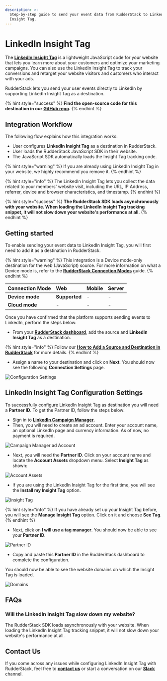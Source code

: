 ```yaml
---
description: >-
  Step-by-step guide to send your event data from RudderStack to LinkedIn
  Insight Tag.
---
```


# LinkedIn Insight Tag

The [**LinkedIn Insight Tag**](https://business.linkedin.com/marketing-solutions/insight-tag) is a lightweight JavaScript code for your website that lets you learn more about your customers and optimize your marketing campaigns. You can also use the LinkedIn Insight Tag to track your conversions and retarget your website visitors and customers who interact with your ads.

RudderStack lets you send your user events directly to LinkedIn by supporting LinkedIn Insight Tag as a destination.

{% hint style="success" %}
**Find the open-source code for this destination in our** [**GitHub repo**](https://github.com/rudderlabs/rudder-sdk-js/tree/production/integrations)**.**
{% endhint %}

## Integration Workflow

The following flow explains how this integration works:

* User configures **LinkedIn Insight Tag** as a destination in RudderStack.
* User loads the RudderStack JavaScript SDK in their website.
* The JavaScript SDK automatically loads the Insight Tag tracking code.

{% hint style="warning" %}
If you are already using LinkedIn Insight Tag in your website, we highly recommend you remove it.
{% endhint %}

{% hint style="info" %}
The LinkedIn Insight Tag lets you collect the data related to your members' website visit, including the URL, IP Address, referrer, device and browser characteristics, and timestamp.
{% endhint %}

{% hint style="success" %}
**The RudderStack SDK loads asynchronously with your website. When loading the LinkedIn Insight Tag tracking snippet, it will not slow down your website's performance at all.**
{% endhint %}

## Getting started

To enable sending your event data to LinkedIn Insight Tag, you will first need to add it as a destination in RudderStack.

{% hint style="warning" %}
This integration is a Device mode-only destination for the web \(JavaScript\) source. For more information on what a Device mode is, refer to the [**RudderStack Connection Modes**](https://docs.rudderstack.com/connections/rudderstack-connection-modes) guide.
{% endhint %}

| **Connection Mode** | **Web** | **Mobile** | **Server** |
| :--- | :--- | :--- | :--- |
| **Device mode** | **Supported** | - | - |
| **Cloud mode** | - | - | - |

Once you have confirmed that the platform supports sending events to LinkedIn, perform the steps below:

* From your [**RudderStack dashboard**](https://app.rudderstack.com/), add the source and **LinkedIn Insight Tag** as a destination.

{% hint style="info" %}
Follow our [**How to Add a Source and Destination in RudderStack**](https://docs.rudderstack.com/how-to-guides/adding-source-and-destination-rudderstack) for more details.
{% endhint %}

* Assign a name to your destination and click on **Next**. You should now see the following **Connection Settings** page.

![Configuration Settings](https://user-images.githubusercontent.com/59817155/123381912-f36d8980-d5ae-11eb-9f4c-cb75fb42ba47.png)

## LinkedIn Insight Tag Configuration Settings

To successfully configure LinkedIn Insight Tag as destination you will need a **Partner ID**. To get the Partner ID, follow the steps below:

* Sign in to [**LinkedIn Campaign Manager**](https://www.linkedin.com/campaignmanager/login).
* Then, you will need to create an ad account. Enter your account name, an optional LinkedIn page and currency information. As of now, no payment is required.

![Campaign Manager ad Account](https://user-images.githubusercontent.com/59817155/123381910-f23c5c80-d5ae-11eb-843c-5b1a0e4dedd2.png)

* Next, you will need the **Partner ID**. Click on your account name and locate the **Account Assets** dropdown menu. Select **Insight Tag** as shown:

![Account Assets](https://user-images.githubusercontent.com/59817155/123381898-f0729900-d5ae-11eb-9cfa-f5063eeebb81.png)

* If you are using the LinkedIn Insight Tag for the first time, you will see the **Install my Insight Tag** option.

![Insight Tag](https://user-images.githubusercontent.com/59817155/123381916-f4062000-d5ae-11eb-945a-960e2dce869e.png)

{% hint style="info" %}
If you have already set up your Insight Tag before, you will see the **Manage Insight Tag** option. Click on it and choose **See Tag**.
{% endhint %}

* Next, click on **I will use a tag manager**. You should now be able to see your **Partner ID**.

![Partner ID](https://user-images.githubusercontent.com/59817155/123381921-f49eb680-d5ae-11eb-9135-48b3e6f7aac7.png)

* Copy and paste this **Partner ID** in the RudderStack dashboard to complete the configuration.

You should now be able to see the website domains on which the Insight Tag is loaded.

![Domains](https://user-images.githubusercontent.com/59817155/123381914-f36d8980-d5ae-11eb-91a1-31f90e7e3557.png)

## FAQs

### Will the LinkedIn Insight Tag slow down my website?

The RudderStack SDK loads asynchronously with your website. When loading the LinkedIn Insight Tag tracking snippet, it will not slow down your website's performance at all.

## Contact Us

If you come across any issues while configuring LinkedIn Insight Tag with RudderStack, feel free to [**contact us**](mailto:docs@rudderstack.com) or start a conversation on our [**Slack**](https://resources.rudderstack.com/join-rudderstack-slack) channel.

